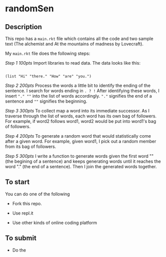 # randomSen

## Description

This repo has a ```main.rkt``` file which contains all the code and two sample text (The alchemist and At the mountains of madness by Lovecraft).

My ```main.rkt``` file does the following steps:

*Step 1 100pts* Import libraries to read data. The data looks like this:

```

(list "Hi" "there." "How" "are" "you.")

```

*Step 2 200pts* Process the words a little bit to identify the ending of the sentence. I search for words ending in ```. ? !``` After identifying these words, I insert ```"." ""``` into the list of words accordingly. ```"."``` signifies the end of a sentence and ```""``` signifies the beginning. 

*Step 3 300pts* To collect map a word into its immediate successor. As I traverse through the list of words, each word has its own bag of followers. For example, if word2 follows word1, word2 would be put into word1's bag of followers.

*Step 4 200pts* To generate a random word that would statistically come after a given word. For example, given word1, I pick out a random member from its bag of followers.

*Step 5 300pts* I write a function to generate words given the first word "" (the begining of a sentence) and keeps generating words until it reaches the word "." (the end of a sentence). Then I join the generated words together.

## To start

You can do one of the following

- Fork this repo.

- Use repl.it

- Use other kinds of online coding platform

## To submit

- Do the 

